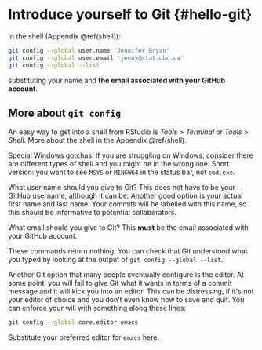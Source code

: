 # Introduce yourself to Git {#hello-git}

In the shell (Appendix \@ref(shell)):

``` bash
git config --global user.name 'Jennifer Bryan'
git config --global user.email 'jenny@stat.ubc.ca'
git config --global --list
```

substituting your name and **the email associated with your GitHub account**. 

## More about `git config`

An easy way to get into a shell from RStudio is *Tools > Terminal* or *Tools > Shell*. More about the shell in the Appendix \@ref(shell).

Special Windows gotchas: If you are struggling on Windows, consider there are different types of shell and you might be in the wrong one. Short version: you want to see `MSYS` or `MINGW64` in the status bar, not `cmd.exe`.

What user name should you give to Git? This does not have to be your GitHub username, although it can be. Another good option is your actual first name and last name. Your commits will be labelled with this name, so this should be informative to potential collaborators.

What email should you give to Git? This __must__ be the email associated with your GitHub account.

These commands return nothing. You can check that Git understood what you typed by looking at the output of `git config --global --list`.

Another Git option that many people eventually configure is the editor. At some point, you will fail to give Git what it wants in terms of a commit message and it will kick you into an editor. This can be distressing, if it's not your editor of choice and you don't even know how to save and quit. You can enforce your will with something along these lines:

``` bash
git config --global core.editor emacs
```

Substitute your preferred editor for `emacs` here.
